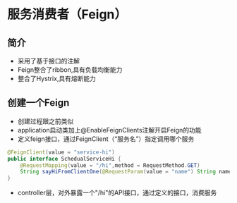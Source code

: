 # 服务消费者（Feign）

## 简介
+ 采用了基于接口的注解
+ Feign整合了ribbon,具有负载均衡能力
+ 整合了Hystrix,具有熔断能力
## 创建一个Feign
+ 创建过程跟之前类似
+ application启动类加上@EnableFeignClients注解开启Feign的功能
+ 定义feign接口，通过FeignClient（“服务名”）指定调用哪个服务
```java
@FeignClient(value = "service-hi")
public interface SchedualServiceHi {
    @RequestMapping(value = "/hi",method = RequestMethod.GET)
    String sayHiFromClientOne(@RequestParam(value = "name") String name);
}
```
+ controller层，对外暴露一个"/hi"的API接口，通过定义的接口，消费服务
